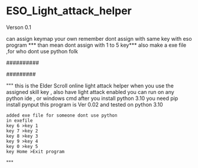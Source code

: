 # ESO_Light_attack_helper

Verson 0.1

can assign keymap your own
remember dont assign with same key with eso program
*** than mean dont assign with 1 to 5 key***
also make a exe file ,for who dont use python folk









##########

#########


















"""
    this is  the Elder Scroll online light attack helper
    when you use the assigned skill key , also have light attack enabled
    you can run on any python ide , or windows cmd after you install python 3.10
    you need pip install pynput
    this program is Ver 0.02  and tested on python 3.10
    
    added exe file for someone dont use python
    in exefile
    key 6 >key 1
    key 7 >key 2
    key 8 >key 3
    key 9 >key 4
    key 0 >key 5
    key Home >Exit program
    
    
    
"""

